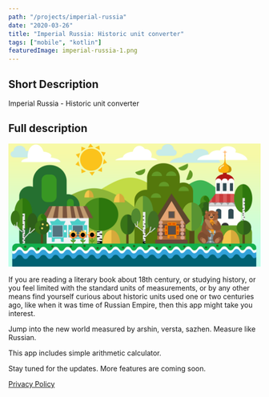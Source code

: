 ```yaml
---
path: "/projects/imperial-russia"
date: "2020-03-26"
title: "Imperial Russia: Historic unit converter"
tags: ["mobile", "kotlin"]
featuredImage: imperial-russia-1.png
---
```


## Short Description

Imperial Russia - Historic unit converter

## Full description

![Russian landscape](./imperial-russia-feature.png)

If you are reading a literary book about 18th century, or studying history, or you feel limited with the standard units of measurements, or by any other means find yourself curious about historic units used one or two centuries ago, like when it was time of Russian Empire, then this app might take you interest.

Jump into the new world measured by arshin, versta, sazhen. Measure like Russian.

This app includes simple arithmetic calculator. 

Stay tuned for the updates. More features are coming soon.

[Privacy Policy](/projects/imperial-russia/privacy-policy)